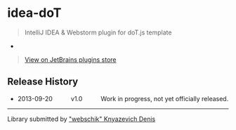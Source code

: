 idea-doT
===

> IntelliJ IDEA & Webstorm plugin for doT.js template
-
> [View on JetBrains plugins store](http://plugins.jetbrains.com/plugin/7327?pr=webStorm)  

## Release History

 * 2013-09-20   v1.0   Work in progress, not yet officially released.

---

Library submitted by ["webschik" Knyazevich Denis](https://github.com/webschik)
